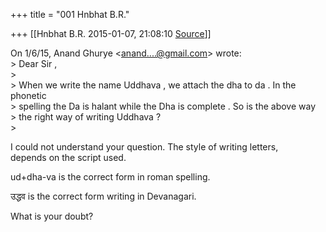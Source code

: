 +++
title = "001 Hnbhat B.R."

+++
[[Hnbhat B.R.	2015-01-07, 21:08:10 [Source](https://groups.google.com/g/samskrita/c/zZKG2DkqXv4)]]



On 1/6/15, Anand Ghurye \<[anand....@gmail.com]()\> wrote:  
\> Dear Sir ,  
\>  
\> When we write the name Uddhava , we attach the dha to da . In the phonetic  
\> spelling the Da is halant while the Dha is complete . So is the above way  
\> the right way of writing Uddhava ?  
\>  
  

I could not understand your question. The style of writing letters,  
depends on the script used.  
  
ud+dha-va is the correct form in roman spelling.  
  
उद्धव is the correct form writing in Devanagari.  
  
What is your doubt?  


